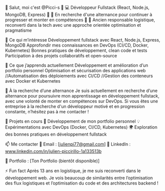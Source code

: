 👋 Salut, moi c'est @Picci-s
🔹 💻 Développeur Fullstack (React, Node.js, MongoDB, Express)
🔹 🚀 En recherche d'une alternance pour continuer à progresser et monter en compétences
🔹 🎯 Ancien responsable logistique, reconverti dans la tech avec une approche orientée optimisation et pragmatisme

👀 Ce qui m’intéresse
Développement fullstack avec React, Node.js, Express, MongoDB
Approfondir mes connaissances en DevOps (CI/CD, Docker, Kubernetes)
Bonnes pratiques de développement, clean code et tests
Participation à des projets collaboratifs et open-source

🌱 Ce que j’apprends actuellement
Développement et amélioration d’un portfolio personnel
Optimisation et sécurisation des applications web
//Automatisation des déploiements avec CI/CD
//Gestion des conteneurs avec Docker et Kubernetes

💼 À la recherche d’une alternance
Je suis actuellement en recherche d’une alternance pour poursuivre mon apprentissage en développement fullstack, avec une volonté de monter en compétences sur DevOps. 
Si vous êtes une entreprise à la recherche d'un développeur motivé et en progression constante, n’hésitez pas à me contacter !

💞️ Projets en cours
🚀 Développement de mon portfolio personnel
💡 Expérimentations avec DevOps (Docker, CI/CD, Kubernetes)
🌍 Exploration des bonnes pratiques en développement fullstack

📫 Me contacter
📩 Email : [julienpi77@gmail.com]
🔗 LinkedIn : www.linkedin.com/in/julien-piccirillo-1a133513b

📂 Portfolio : [Ton Portfolio (bientôt disponible)]

⚡ Fun fact
Après 13 ans en logistique, je me suis reconverti dans le développement web. Je vois beaucoup de similarités entre l’optimisation des flux logistiques et l’optimisation du code et des architectures backend !

